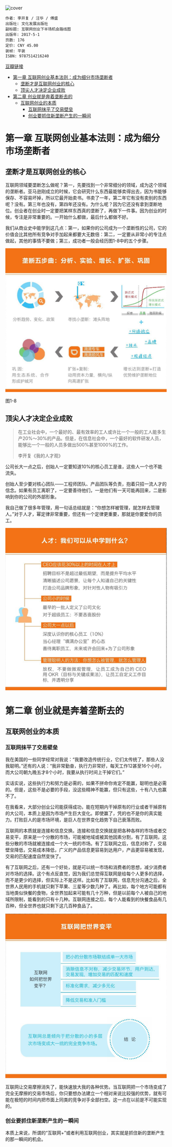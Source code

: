 ![cover](https://img1.doubanio.com/view/subject/s/public/s29449109.jpg)

    作者: 李开复 / 汪华 / 傅盛
    出版社: 文化发展出版社
    副标题: 互联网创业下半场机会路线图
    出版年: 2017-5-1
    页数: 176
    定价: CNY 45.00
    装帧: 平装
    ISBN: 9787514216240

[豆瓣链接](https://book.douban.com/subject/27043167/)

- [第一章 互联网创业基本法则：成为细分市场垄断者](#第一章-互联网创业基本法则成为细分市场垄断者)
  - [垄断才是互联网创业的核心](#垄断才是互联网创业的核心)
  - [顶尖人才决定企业成败](#顶尖人才决定企业成败)
- [第二章 创业就是奔着垄断去的](#第二章-创业就是奔着垄断去的)
  - [互联网创业的本质](#互联网创业的本质)
    - [互联网抹平了交易壁垒](#互联网抹平了交易壁垒)
    - [创业要抓住新垄断产生的一瞬间](#创业要抓住新垄断产生的一瞬间)

# 第一章 互联网创业基本法则：成为细分市场垄断者
## 垄断才是互联网创业的核心
互联网领域要垄断怎么做呢？第一，先要找到一个非常细分的领域，成为这个领域的垄断者。亚马逊刚成立的时候，它会研究什么东西最能够卖得出去，因为书能够保存、不容易坏掉，所以它最开始卖书。书卖了一年，第二年它有没有卖别的东西呢？没有。第三年也没有，第四年还没有。为什么呢？因为它还没有拿到垄断地位。创业者在创业时一定要把某样东西真的垄断了，再做下一件事。因为创业的时候，专注是非常重要的。一开始什么都做，最后什么都做不好。

我们从商业史中能学到这几点：第一，如果你的公司成为一个垄断性的公司，它的价值会比其他所有竞争对手加起来都要大无数倍：第二，一定要从非常小的专注点做起，其他的事情不要做；第三，成功者一般会经历图1-8中的五个步骤。

![](monopolize1.png)

图1-8

## 顶尖人才决定企业成败
>在工业社会中，一个最好的、最有效率的工人或许比一个一般的工人能多生产20%～30%的产品。但是，在信息社会中，一个最好的软件研发人员，能够比一个一般的人员多做出500%甚至1000%的工作。
>
>李开复《我的人才观》

公司长大一点之后，创始人一定要知道10%的核心员工是谁，这些人一个也不能流失。

创始人至少要对核心团队——工程师团队、产品团队等负责，抱着只招一流人才的信念。如果有员工离职了，一定要善待他们，一是他们有一天可能再回来，二是影响到你的公司的外部形象。

我自己做了很多年管理，用一句话总结就是：“你想怎样被管理，就怎样去管理人。”对于人才，幂定律非常重要，但还有一个定律更重要，那就是你要爱你的员工。

![](monopolize2.png)

# 第二章 创业就是奔着垄断去的
## 互联网创业的本质
### 互联网抹平了交易壁垒
我在美国的一些同学经常对我说：“我要改造传统行业，它们太传统了，那些人没我聪明。”还有的人说：“我非常勤奋，执行力非常好，每天工作12甚至16个小时，而大公司朝九晚五才8个小时，我要从执行时间上干掉它们。”

实话实说，这些执行力和努力是必需的，如果不拼命你肯定不能赢，聪明也是必需的。但是，这些不是必要的手段，没这些精神不能赢，但只有这些，十有八九也赢不了。

在我看来，大部分创业公司能获得成功，能在短期内干掉原有的行业或者干掉原有的大公司，本质上是因为市场产生巨大变化。即使赢了，凭的也不是你的真实能力。打败巨人的是市场环境，是巨人在世界变化趋势下自己衰落而败。

互联网的本质就是连接和信息交换。连接和信息交换就是把各种各样的市场或者交易变平，原来是一个分散的市场，可能被地域或被其他因素分割，有了互联网，这些分散的市场就被连接成一个大一统的市场。有了互联网之后，信息对称了，交易壁垒降低，交易成本降低，广义的产品信息更容易到达用户，产品更容易被发现，交易的匹配速度自然变快了。

有了互联网之后，还有一个好处，就是可以统一市场和消费者的思想，减少消费者对市场的选择。这个有点反直觉，因为我们总觉得互联网是给每个人更多的选择，而不是更少的选择，但实际上不是这样。比如有了互联网，信息充分沟通之后，全世界人民用的手机就只剩下苹果、三星等少数几种了。再比如，每个地方可能都有当地类似快餐的食物，全世界加起来可能有几十万种，但是以前每个人被自己的地域所限制，能看到的只有十几种。互联网连接之后，每个人能看到的快餐食品有几百种，但全世界也就只剩下这几百种食品了。

![](monopolize3.png)

互联网让交易摩擦消失了，能快速放大我的各种优势。当互联网把一个市场变成了完全无摩擦的交易市场后，你只要想办法建立一个相对来说比较强的优势，就有可能在极短的时间内把市面上同类的竞争对手全部扫空。这一点在以前是不可能实现的。

### 创业要抓住新垄断产生的一瞬间
本质上来说，所谓的“互联网+”或者利用互联网创业，其实就是抓住新的垄断产生的那一瞬间的机会。


































































